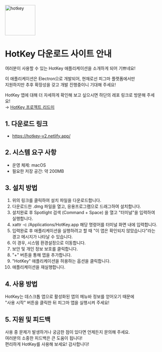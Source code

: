 <img src="https://github.com/user-attachments/assets/01631c07-fcb8-437c-b2e0-86bfaa7198cf" alt="hotkey" width="100" />

# HotKey 다운로드 사이트 안내

여러분이 사용할 수 있는 HotKey 애플리케이션을 소개하게 되어 기쁘네요! <br>

이 애플리케이션은 Electron으로 개발되어, 현재로선 피그마 플랫폼에서만 <br>
지원하지만 추후 확장성을 갖고 개발 진행중이니 기대해 주세요!<br>

HotKey 앱에 대해 더 자세하게 확인해 보고 싶으시면 하단의 레포 링크로 방문해 주세요!<br>
&rightarrow; [HotKey 프로젝트 리드미](https://github.com/mpnisck/HotKey?tab=readme-ov-file#hotkey)

## 1. 다운로드 링크

- https://hotkey-v2.netlify.app/

## 2. 시스템 요구 사항

- 운영 체제: macOS
- 필요한 저장 공간: 약 200MB

## 3. 설치 방법

1. 위의 링크를 클릭하여 설치 파일을 다운로드합니다.
2. 다운로드한 .dmg 파일을 열고, 응용프로그램으로 드래그하여 설치합니다.
3. 설치완료 후 Spotlight 검색 (Command + Space) 을 열고 "터미널"을 입력하여 실행합니다.
4. xattr -c /Applications/HotKey.app 해당 명령어를 터미널 화면 내에 입력합니다.
5. 입력완료 후 애플리케이션을 실행하려고 할 때 "이 앱은 확인되지 않았습니다"라는<br> 경고 메시지가 나타날 수 있습니다.
6. 이 경우, 시스템 환경설정으로 이동합니다.
7. 보안 및 개인 정보 보호를 클릭합니다.
8. "+" 버튼을 통해 앱을 추가합니다.
9. "HotKey" 애플리케이션을 허용하는 옵션을 클릭합니다.
10. 애플리케이션을 재실행합니다.

## 4. 사용 방법

HotKey는 데스크톱 앱으로 활성화된 앱의 메뉴바 정보를 얻어오기 때문에 <br>
"사용 시작" 버튼을 클릭한 뒤 피그마 앱을 실행시켜 주세요!

## 5. 지원 및 피드백

사용 중 문제가 발생하거나 궁금한 점이 있다면 언제든지 문의해 주세요. <br>
여러분의 소중한 피드백은 큰 도움이 됩니다! <br>
편리하게 HotKey를 사용해 보세요! 감사합니다!
